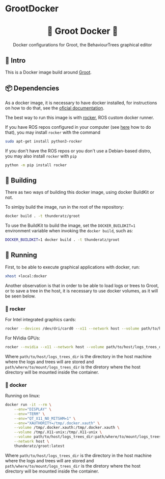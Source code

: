 # GrootDocker

<h1 align="center">🌳 Groot Docker 🐋</h1>
<p align="center">Docker configurations for Groot, the BehaviourTrees graphical editor</p>

## 🎈 Intro

This is a Docker image build around [Groot](https://github.com/BehaviorTree/Groot).

## 📦 Dependencies

As a docker image, it is necessary to have docker installed, for instructions on how to do that, see the [oficial documentation](https://docs.docker.com/engine/install/).

The best way to run this image is with [rocker](https://github.com/osrf/rocker), ROS custom docker runner.

If you have ROS repos configured in your computer (see [here](http://wiki.ros.org/noetic/Installation/Ubuntu#Installation.2FUbuntu.2FSources.Configure_your_Ubuntu_repositories) how to do that), you may install `rocker` with the command

```bash
sudo apt-get install python3-rocker
```

If you don't have the ROS repos or you don't use a Debian-based distro, you may also install `rocker` with `pip`

```bash
python -m pip install rocker
```

## 🔨 Building

There as two ways of building this docker image, using docker BuildKit or not.

To simlpy build the image, run in the root of the repository:

```bash
docker build . -t thunderatz/groot
```

To use the BuildKit to build the image, set the `DOCKER_BUILDKIT=1` environment variable when invoking the `docker build`, such as:

```bash
DOCKER_BUILDKIT=1 docker build . -t thunderatz/groot
```

## 🏁 Running

First, to be able to execute graphical applications with docker, run:

```bash
xhost +local:docker
```

Another observation is that in order to be able to load logs or trees to Groot, or to save a tree in the host, it is necessary to use docker volumes, as it will be seen below.

### 🤖 rocker

For Intel integrated graphics cards:

```bash
rocker --devices /dev/dri/card0 --x11 --network host --volume path/to/host/logs_trees_dir:path/where/to/mount/logs_trees_dir -- thunderatz/groot:latest
```

For NVidia GPUs:

```bash
rocker --nvidia --x11 --network host --volume path/to/host/logs_trees_dir:path/where/to/mount/logs_trees_dir -- thunderatz/groot:latest
```

Where `path/to/host/logs_trees_dir` is the directory in the host machine where the logs and trees will are stored and `path/where/to/mount/logs_trees_dir` is the diretory where the host directory will be mounted inside the container.

### 🐋 docker

Running on linux:

```bash
docker run -it --rm \
    --env="DISPLAY" \
    --env="TERM" \
    --env="QT_X11_NO_MITSHM=1" \
    --env="XAUTHORITY=/tmp/.docker.xauth" \
    --volume /tmp/.docker.xauth:/tmp/.docker.xauth \
    --volume /tmp/.X11-unix:/tmp/.X11-unix \
    --volume path/to/host/logs_trees_dir:path/where/to/mount/logs_trees_dir \
    --network host \
    thunderatz/groot:latest
```

Where `path/to/host/logs_trees_dir` is the directory in the host machine where the logs and trees will are stored and `path/where/to/mount/logs_trees_dir` is the diretory where the host directory will be mounted inside the container.
